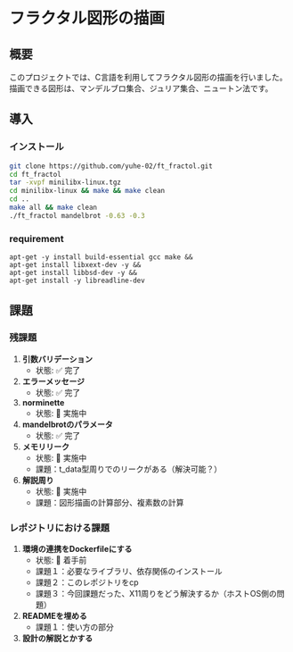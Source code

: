 # フラクタル図形の描画

## 概要
このプロジェクトでは、C言語を利用してフラクタル図形の描画を行いました。
描画できる図形は、マンデルブロ集合、ジュリア集合、ニュートン法です。


## 導入
### インストール

```bash
git clone https://github.com/yuhe-02/ft_fractol.git
cd ft_fractol
tar -xvpf minilibx-linux.tgz
cd minilibx-linux && make && make clean
cd ..
make all && make clean
./ft_fractol mandelbrot -0.63 -0.3
```

### requirement
```requirement
apt-get -y install build-essential gcc make &&
apt-get install libxext-dev -y &&
apt-get install libbsd-dev -y &&
apt-get install -y libreadline-dev
```

## 課題

### 残課題

1. **引数バリデーション**
	- 状態: ✅ 完了
2. **エラーメッセージ**
	- 状態: ✅ 完了
3. **norminette**
	- 状態: 🔄 実施中
4. **mandelbrotのパラメータ**
	- 状態: ✅ 完了
5. **メモリリーク**
	- 状態: 🔄 実施中
	- 課題：t_data型周りでのリークがある（解決可能？）
6. **解説周り**
	- 状態: 🔄 実施中
	- 課題：図形描画の計算部分、複素数の計算
	

### レポジトリにおける課題

1. **環境の連携をDockerfileにする**
	- 状態: 🔄 着手前
	- 課題１：必要なライブラリ、依存関係のインストール
	- 課題２：このレポジトリをcp
	- 課題３：今回課題だった、X11周りをどう解決するか（ホストOS側の問題）
2. **READMEを埋める**
	- 課題１：使い方の部分
3. **設計の解説とかする**
